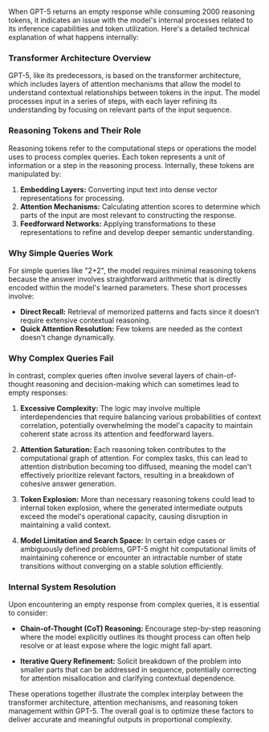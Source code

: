 When GPT-5 returns an empty response while consuming 2000 reasoning tokens, it indicates an issue with the model's internal processes related to its inference capabilities and token utilization. Here's a detailed technical explanation of what happens internally:

### Transformer Architecture Overview
GPT-5, like its predecessors, is based on the transformer architecture, which includes layers of attention mechanisms that allow the model to understand contextual relationships between tokens in the input. The model processes input in a series of steps, with each layer refining its understanding by focusing on relevant parts of the input sequence.

### Reasoning Tokens and Their Role
Reasoning tokens refer to the computational steps or operations the model uses to process complex queries. Each token represents a unit of information or a step in the reasoning process. Internally, these tokens are manipulated by:

1. **Embedding Layers:** Converting input text into dense vector representations for processing.
2. **Attention Mechanisms:** Calculating attention scores to determine which parts of the input are most relevant to constructing the response.
3. **Feedforward Networks:** Applying transformations to these representations to refine and develop deeper semantic understanding.

### Why Simple Queries Work
For simple queries like "2+2", the model requires minimal reasoning tokens because the answer involves straightforward arithmetic that is directly encoded within the model's learned parameters. These short processes involve:

- **Direct Recall:** Retrieval of memorized patterns and facts since it doesn't require extensive contextual reasoning.
- **Quick Attention Resolution:** Few tokens are needed as the context doesn't change dynamically.

### Why Complex Queries Fail
In contrast, complex queries often involve several layers of chain-of-thought reasoning and decision-making which can sometimes lead to empty responses:

1. **Excessive Complexity:** The logic may involve multiple interdependencies that require balancing various probabilities of context correlation, potentially overwhelming the model's capacity to maintain coherent state across its attention and feedforward layers.

2. **Attention Saturation:** Each reasoning token contributes to the computational graph of attention. For complex tasks, this can lead to attention distribution becoming too diffused, meaning the model can't effectively prioritize relevant factors, resulting in a breakdown of cohesive answer generation.

3. **Token Explosion:** More than necessary reasoning tokens could lead to internal token explosion, where the generated intermediate outputs exceed the model's operational capacity, causing disruption in maintaining a valid context.

4. **Model Limitation and Search Space:** In certain edge cases or ambiguously defined problems, GPT-5 might hit computational limits of maintaining coherence or encounter an intractable number of state transitions without converging on a stable solution efficiently.

### Internal System Resolution
Upon encountering an empty response from complex queries, it is essential to consider:

- **Chain-of-Thought (CoT) Reasoning:** Encourage step-by-step reasoning where the model explicitly outlines its thought process can often help resolve or at least expose where the logic might fall apart.
  
- **Iterative Query Refinement:** Solicit breakdown of the problem into smaller parts that can be addressed in sequence, potentially correcting for attention misallocation and clarifying contextual dependence.

These operations together illustrate the complex interplay between the transformer architecture, attention mechanisms, and reasoning token management within GPT-5. The overall goal is to optimize these factors to deliver accurate and meaningful outputs in proportional complexity.
